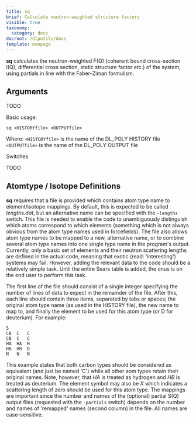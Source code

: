 ```yaml
---
title: sq
brief: Calculate neutron-weighted structure factors
visible: true
taxonomy:
  category: docs
docroot: /dlputils/docs
template: manpage
---
```


**sq** calculates the neutron-weighted F(Q) (coherent bound cross-section I(Q), differential cross section, static structure factor etc.) of the system, using partials in line with the Faber-Ziman formulism. 

## Arguments

TODO

Basic usage:

```
sq <HISTORYfile> <OUTPUTfile>
```

Where:
`<HISTORYfile>` is the name of the DL_POLY HISTORY file
`<OUTPUTfile>` is the name of the DL_POLY OUTPUT file

Switches

TODO

## Atomtype / Isotope Definitions

**sq** requires that a file is provided which contains atom type name to element/isotope mappings. By default, this is expected to be called _lengths.dat_, but an alternative name can be specified with the `-lengths` switch. This file is needed to enable the code to unambiguously distinguish which atoms correspond to which elements (something which is not always obvious from the atom type names used in forcefields). The file also allows atom type names to be mapped to a new, alternative name, or to combine several atom type names into one single type name in the program's output. Currently, only a basic set of elements and their neutron scattering lengths are defined in the actual code, meaning that exotic (read: 'interesting') systems may fail. However, adding the relevant data to the code should be a relatively simple task. Until the entire Sears table is added, the onus is on the end user to perform this task.

The first line of the file should consist of a single integer specifying the number of lines of data to expect in the remainder of the file. After this, each line should contain three items, separated by tabs or spaces; the original atom type name (as used in the HISTORY file), the new name to map to, and finally the element to be used for this atom type (or D for deuterium). For example:

```
5
CA	C	C
CB	C	C
HA	HA	H
HB	HB	D
N	N	N
```

This example states that both carbon types should be considered as equivalent (and just be named 'C') while all other aom types retain their original names. Note, however, that _HA_ is treated as hydrogen and _HB_ is treated as deuterium. The element symbol may also be _X_ which indicates a scattering length of zero should be used for this atom type.  The mappings are important since the number and names of the (optional) partial S(Q) output files (requested with the `-partials` switch) depends on the number and names of 'remapped' names (second column) in the file. All names are case-sensitive.


